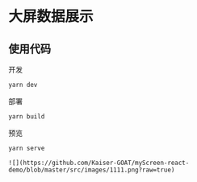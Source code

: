 # 大屏数据展示

## 使用代码

开发

```bash
yarn dev
```

部署

```bash
yarn build
```

预览

```bash
yarn serve
```


```设计稿
![](https://github.com/Kaiser-GOAT/myScreen-react-demo/blob/master/src/images/1111.png?raw=true)